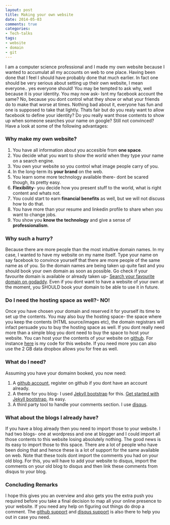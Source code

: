 ```yaml
---
layout: post
title: Making your own website
date: 2014-05-03
comments: true
categories:
- Tech-talks
tags:
- website
- domain
- git
---
```


I am a computer science professional and I made my own website because I wanted to accumulat all my accounts on web to one place. Having been done that I feel I should have probably done that much earlier. In fact one should be very serious about setting up their own website, I mean everyone.. yes everyone should! You may be tempted to ask why, well because it is your identity. You may now ask- Isnt my facebook account the same? No, because you dont control what they show or what your friends do to make that worse at times. Nothing bad about it, everyone has fun and one is supposed to take that lightly. Thats fair but do you realy want to allow facebook to define your identity? Do you really want those contents to show up when someone searches your name on google? Still not convinced? Have a look at some of the following advantages:

<h3>Why make my own website?</h3>

1. You have all information about you accesible from **one space**.
2. You decide what you want to show the world when they type your name on a search engine.
3. You own your website so you control what image people carry of you.
4. In the long-term its **your brand** on the web.
5. You learn some more technology available there- dont be scared though, its pretty easy.
6. **Flexibility**- you decide how you present stuff to the world, what is right content and whats not.
7. You could start to earn **financial benefits** as well, but we will not discuss how to do that.
8. You have more than your resume and linkedin profile to share when you want to change jobs.
9. You show you **know the technology** and give a sense of **professionalism**.

<h3>Why such a hurry?</h3>

Because there are more people than the most intuitive domain names. In my case, I wanted to have my website on my name itself. Type your name on say facebook to convince yourself that there are more people of the same name as of you. So the domain names are being taken up quite fast and you should book your own domain as soon as possible. Go check if your favourite domain is available or already taken up- [Search your favourite domain on godaddy](http://www.godaddy.com). Even if you dont want to have a website of your own at the moment, you SHOULD book your domain to be able to use it in future.

<h3>Do I need the hosting space as well?- NO! </h3>

Once you have chosen your domain and reserved it for yourself its time to set up the contents. You may also buy the hosting space- the space where you keep the contents (HTML source/images etc), the domain registrars will infact persuade you to buy the hosting space as well. If you dont really need more than a simple blog you dont need to buy the space to host your website. You can host your the contents of your website on [github](https://github.com/). For instance [here](https://github.com/shiv4289/shiv4289.github.io) is my code for this website. If you need more you can also use the 2 GB data dropbox allows you for free as well.

<h3> What do I need? </h3>

Assuming you have your domainn booked, you now need:

1. A [github account](https://github.com/join), register on github if you dont have an account already.
2. A theme for you blog- I used [Jekyll bootstrap](http://jekyllbootstrap.com/) for this. [Get started with Jekyll bootstrap](http://jekyllbootstrap.com/lessons/jekyll-introduction.html), its easy.
3. A third party tool to handle your comments section. I use [disqus](https://disqus.com/).

<h3>What about the blogs I already have?</h3>

If you have a blog already then you need to import those to your website. I had two blogs- one at wordpress and one at blogger and I could import all those contents to this website losing absolutely nothing. The good news is its easy to import those to this space. There are a lot of people who have been doing that and hence these is a lot of support for the same available on web. Note that these tools dont import the comments you had on your old blog. For this, you will have to add your website to disqus, import the comments on your old blog to disqus and then link these comments from disqus to your blog.

<h3>Concluding Remarks</h3>

I hope this gives you an overview and also gets you the extra push you required before you take a final decision to map all your online presence to your website. If you need any help on figuring out things do drop a comment. The [github support](https://github.com/contact) and [disqus support](http://disqus.com/support/) is also there to help you out in case you need.


